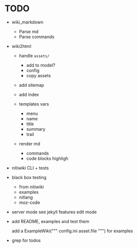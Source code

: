 # TODO

* wiki_markdown
	* Parse md
	* Parse commands

* wiki2html
	* handle `assets/`
		- add to model?
		- config
		- copy assets

	* add sitemap
	* add index

	* templates vars
		- menu
		- name
		- title
		- summary
		- trail

	* render md
		- commands
		- code blocks highligh

* nitiwiki CLI + tests

* black box testing
	* from nitiwiki
	* examples
	* nitlang
	* moz-code

* server mode
	see jekyll features
	edit mode

* add README, examples and test them

	add a ExampleWiki("""
		config.ini
		asset.file
	""") for examples

* grep for todos
